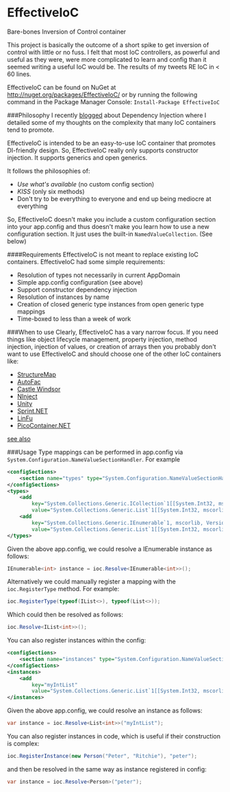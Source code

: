 EffectiveIoC
============

Bare-bones Inversion of Control container

This project is basically the outcome of a short spike to get inversion of control with little or no fuss.  I felt that most IoC controllers, as powerful and useful as they were, were more complicated to learn and config than it seemed writing a useful IoC would be.  The results of my tweets RE IoC in < 60 lines.

EffectiveIoC can be found on NuGet at http://nuget.org/packages/EffectiveIoC/ or by running the following command in the Package Manager Console:
`Install-Package EffectiveIoC` 

###Philosophy
I recently [blogged](http://bit.ly/Zm1vIM) about Dependency Injection where I detailed some of my thoughts on the complexity that many IoC containers tend to promote.

EffectiveIoC is intended to be an easy-to-use IoC container that promotes DI-friendly design.  So, EffectiveIoC really only supports constructor injection.  It supports generics and open generics.

It follows the philosophies of:
 - *Use what's available* (no custom config section)
 - *KISS* (only six methods)
 - Don't try to be everything to everyone and end up being mediocre at everything

So, EffectiveIoC doesn't make you include a custom configuration section into your app.config and thus doesn't make you learn how to use a new configuration section.  It just uses the built-in `NamedValueCollection`.  (See below)

####Requirements
EffectiveIoC is not meant to replace existing IoC containers.  EffectiveIoC had some simple requirements:
- Resolution of types not necessarily in current AppDomain
- Simple app.config configuration (see above)
- Support constructor dependency injection
- Resolution of instances by name
- Creation of closed generic type instances from open generic type mappings 
- Time-boxed to less than a week of work

###When to use
Clearly, EffectiveIoC has a vary narrow focus.  If you need things like object lifecycle management, property injection, method injection, injection of values, or creation of arrays then you probably don't want to use EffectiveIoC and should choose one of the other IoC containers like:
- [StructureMap](http://docs.structuremap.net/)
- [AutoFac](http://code.google.com/p/autofac/)
- [Castle Windsor](http://docs.castleproject.org/Default.aspx?Page=MainPage&NS=Windsor&AspxAutoDetectCookieSupport=1)
- [NInject](http://ninject.org/)
- [Unity](http://www.codeplex.com/unity)
- [Sprint.NET](http://www.springframework.net/)
- [LinFu](http://www.codeproject.com/Articles/20884/Introducing-the-LinFu-Framework-Part-I-LinFu-Dynam)
- [PicoContainer.NET](http://docs.codehaus.org/display/PICO/Home)

[see also](http://www.hanselman.com/blog/ListOfNETDependencyInjectionContainersIOC.aspx)

###Usage
Type mappings can be performed in app.config via `System.Configuration.NameValueSectionHandler`.  For example
```XML
<configSections>
    <section name="types" type="System.Configuration.NameValueSectionHandler"/>
</configSections>
<types>
    <add
        key="System.Collections.Generic.ICollection`1[[System.Int32, mscorlib, Version=4.0.0.0, Culture=neutral, PublicKeyToken=b77a5c561934e089]]"
        value="System.Collections.Generic.List`1[[System.Int32, mscorlib, Version=4.0.0.0, Culture=neutral, PublicKeyToken=b77a5c561934e089]]"/>
    <add
        key="System.Collections.Generic.IEnumerable`1, mscorlib, Version=4.0.0.0, Culture=neutral, PublicKeyToken=b77a5c561934e089"
        value="System.Collections.Generic.List`1[[System.Int32, mscorlib, Version=4.0.0.0, Culture=neutral, PublicKeyToken=b77a5c561934e089]]"/>
</types>
```
Given the above app.config, we could resolve a IEnumerable<T> instance as follows:
```C#
IEnumerable<int> instance = ioc.Resolve<IEnumerable<int>>();
```
Alternatively we could manually register a mapping with the `ioc.RegisterType` method.  For example:
```C#
ioc.RegisterType(typeof(IList<>), typeof(List<>));
```
Which could then be resolved as follows:
```C#
ioc.Resolve<IList<int>>();
```
You can also register instances within the config:
```XML
<configSections>
	<section name="instances" type="System.Configuration.NameValueSectionHandler"/>
</configSections>
<instances>
	<add 
		key="myIntList"
		value="System.Collections.Generic.List`1[[System.Int32, mscorlib, Version=4.0.0.0, Culture=neutral, PublicKeyToken=b77a5c561934e089]]"/>
</instances>
```
Given the above app.config, we could resolve an instance as follows:
```C#
var instance = ioc.Resolve<List<int>>("myIntList");
```

You can also register instances in code, which is useful if their construction is complex:
```C#
ioc.RegisterInstance(new Person("Peter", "Ritchie"), "peter");
```

and then be resolved in the same way as instance registered in config:
```C#
var instance = ioc.Resolve<Person>("peter");
```

